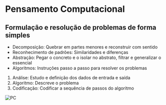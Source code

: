 # Pensamento Computacional #
## Formulação e resolução de problemas de forma simples ##
- Decomposição: Quebrar em partes menores e reconstruir com sentido
- Reconhecimento de padrões: Similaridades e diferenças
- Abstração: Pegar o concreto e o isolar no abstrato, filtrar e generalizar o essencial
- Algoritmos: Instruções passo a passo para resolver os problemas

1. Análise: Estudo e definição dos dados de entrada e saída
2. Algoritmo: Descreve o problema
3. Codificação: Codificar a sequência de passos do algoritmo

![PC](C:\Users\T-Gamer\Downloads\PC.png "Gráfico")
